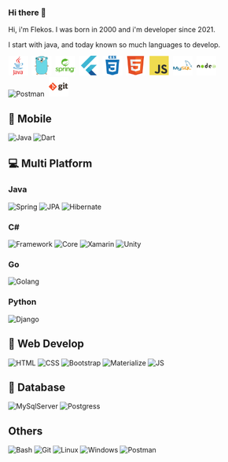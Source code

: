 ### Hi there 👋

Hi, i'm Flekos. I was born in 2000 and i'm developer since 2021.

I start with java, and today known so much languages to develop.

<!--
**Fl3k0s/Fl3k0s** is a ✨ _special_ ✨ repository because its `README.md` (this file) appears on your GitHub profile.

Here are some ideas to get you started:

- 🔭 I’m currently working on ...
- 🌱 I’m currently learning ...
- 👯 I’m looking to collaborate on ...
- 🤔 I’m looking for help with ...
- 💬 Ask me about ...
- 📫 How to reach me: ...
- 😄 Pronouns: ...
- ⚡ Fun fact: ...
-->
<p>
<img src="https://github.com/devicons/devicon/blob/master/icons/java/java-original-wordmark.svg" title="Java" alt="Java" width="40" height="40"/>&nbsp;
<img src="https://github.com/devicons/devicon/blob/master/icons/go/go-original.svg" title="Go" **alt="Go" width="40" height="40"/>&nbsp;
<img src="https://github.com/devicons/devicon/blob/master/icons/spring/spring-original-wordmark.svg" title="Spring" alt="Spring" width="40" height="40"/>&nbsp;
<img src="https://github.com/devicons/devicon/blob/master/icons/flutter/flutter-original.svg" title="Flutter" alt="Flutter" width="40" height="40"/>&nbsp;
<img src="https://github.com/devicons/devicon/blob/master/icons/css3/css3-plain-wordmark.svg"  title="CSS3" alt="CSS" width="40" height="40"/>&nbsp;
<img src="https://github.com/devicons/devicon/blob/master/icons/html5/html5-original.svg" title="HTML5" alt="HTML" width="40" height="40"/>&nbsp;
<img src="https://github.com/devicons/devicon/blob/master/icons/javascript/javascript-original.svg" title="JavaScript" alt="JavaScript" width="40" height="40"/>&nbsp;
<img src="https://github.com/devicons/devicon/blob/master/icons/mysql/mysql-original-wordmark.svg" title="MySQL"  alt="MySQL" width="40" height="40"/>&nbsp;
<img src="https://github.com/devicons/devicon/blob/master/icons/nodejs/nodejs-original-wordmark.svg" title="NodeJS" alt="NodeJS" width="40" height="40"/>&nbsp;
<img src="https://www.vectorlogo.zone/logos/getpostman/getpostman-icon.svg" title="Postman"  alt="Postman" width="40" height="40"/>&nbsp;
<img src="https://github.com/devicons/devicon/blob/master/icons/git/git-original-wordmark.svg" title="Git" **alt="Git" width="40" height="40"/>&nbsp;
</p>

## 📱 Mobile
![Java](https://img.shields.io/badge/java-android-blue)
![Dart](https://img.shields.io/badge/Dart-Mobile-blue)

## 💻 Multi Platform
### Java
![Spring](https://img.shields.io/badge/Java-Springboot-red)
![JPA](https://img.shields.io/badge/Java-JPA-red)
![Hibernate](https://img.shields.io/badge/Java-Hibernate-red)

### C#
![Framework](https://img.shields.io/badge/C%23%0A-.NET_Framework-succes)
![Core](https://img.shields.io/badge/C%23%0A-.NET_Core-succes)
![Xamarin]([https://img.shields.io/badge/C%23%0A-Xamarin-succes)
![Unity](https://img.shields.io/badge/C%23%0A-Unity-succes)

### Go
![Golang](https://img.shields.io/badge/Go-Golang-informational)

### Python
![Django](https://img.shields.io/badge/Python-Django-yellow)

## 📑 Web Develop
![HTML](https://img.shields.io/badge/Web-HTML-pink)
![CSS](https://img.shields.io/badge/Web-CSS-pink)
![Bootstrap](https://img.shields.io/badge/Web-Bootstrap-pink)
![Materialize](https://img.shields.io/badge/Web-Materialize-pink)
![JS](https://img.shields.io/badge/Web-JS-pink)

## 🧮 Database
![MySqlServer](https://img.shields.io/badge/SQL-MySQLServer-blueviolet)
![Postgress](https://img.shields.io/badge/SQL-Postgres-blueviolet)

## Others
![Bash](https://img.shields.io/badge/Linux-Bash-orange)
![Git](https://img.shields.io/badge/System-Git-orange)
![Linux](https://img.shields.io/badge/System-Linux-orange)
![Windows](https://img.shields.io/badge/System-Windows-orange)
![Postman](https://img.shields.io/badge/API-Postman-orange)
